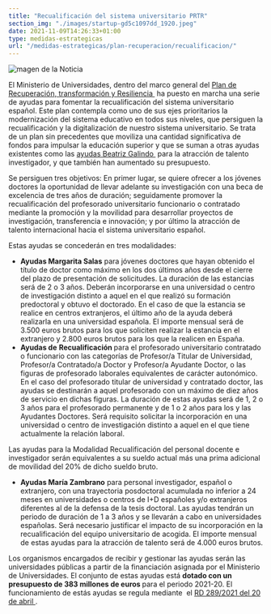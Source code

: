 ```yaml
---
title: "Recualificación del sistema universitario PRTR"
section_img: "./images/startup-gd5c1097dd_1920.jpeg"
date: 2021-11-09T14:26:33+01:00
type: medidas-estrategicas
url: "/medidas-estrategicas/plan-recuperacion/recualificacion/"
---
```

<img title="magen de la Noticia" alt="magen de la Noticia" src="{{<siteurl>}}images/PRTR_logo_color_250X250.jpg" class="img-fluid img-card">
<p>El Ministerio de Universidades, dentro del marco general del<span>&nbsp;</span><a href="https://www.lamoncloa.gob.es/temas/fondos-recuperacion/Documents/30042021-Plan_Recuperacion_%20Transformacion_%20Resiliencia.pdf">Plan de Recuperación, transformación y Resiliencia <i class="fas fa-external-link-alt"></i></a><span>&nbsp;</span>ha puesto en marcha una serie de ayudas para fomentar la recualificación del sistema universitario español. Este plan contempla como uno de sus ejes prioritarios la modernización del sistema educativo en todos sus niveles, que persiguen la recualificación y la digitalización de nuestro sistema universitario. Se trata de un plan sin precedentes que moviliza una cantidad significativa de fondos para impulsar la educación superior y que se suman a otras ayudas existentes como las<span>&nbsp;</span><a href="https://www.educacionyfp.gob.es/servicios-al-ciudadano/catalogo/centros-docentes/becas-ayudas-subvenciones/universitarios/beatriz-galindo.html">ayudas Beatriz Galindo <i class="fas fa-external-link-alt"></i></a><span>&nbsp;</span>para la atracción de talento investigador, y que también han aumentado su presupuesto.</p>
<p>Se persiguen tres objetivos: En primer lugar, se quiere ofrecer a los jóvenes doctores la oportunidad de llevar adelante su investigación con una beca de excelencia de tres años de duración; seguidamente promover la recualificación del profesorado universitario funcionario o contratado mediante la promoción y la movilidad para desarrollar proyectos de investigación, transferencia e innovación; y por último la atracción de talento internacional hacia el sistema universitario español.</p>
<p>Estas ayudas se concederán en tres modalidades:</p>
<ul>
<li><strong>Ayudas Margarita Salas</strong><span>&nbsp;</span>para jóvenes doctores que hayan obtenido el título de doctor como máximo en los dos últimos años desde el cierre del plazo de presentación de solicitudes. La duración de las estancias será de 2 o 3 años. Deberán incorporarse en una universidad o centro de investigación distinto a aquel en el que realizó su formación predoctoral y obtuvo el doctorado. En el caso de que la estancia se realice en centros extranjeros, el último año de la ayuda deberá realizarla en una universidad española. El importe mensual será de 3.500 euros brutos para los que soliciten realizar la estancia en el extranjero y 2.800 euros brutos para los que la realicen en España.</li>
<li><strong>Ayudas de</strong><span>&nbsp;</span><strong>Recualificación<span>&nbsp;</span></strong>para el profesorado universitario contratado o funcionario con las categorías de Profesor/a Titular de Universidad, Profesor/a Contratado/a Doctor y Profesor/a Ayudante Doctor, o las figuras de profesorado laborales equivalentes de carácter autonómico. En el caso del profesorado titular de universidad y contratado doctor, las ayudas se destinarán a aquel profesorado con un máximo de diez años de servicio en dichas figuras. La duración de estas ayudas será de 1, 2 o 3 años para el profesorado permanente y de 1 o 2 años para los y las Ayudantes Doctores. Será requisito solicitar la incorporación en una universidad o centro de investigación distinto a aquel en el que tiene actualmente la relación laboral.</li>
</ul>
<p>Las ayudas para la Modalidad Recualificación del personal docente e investigador serán equivalentes a su sueldo actual más una prima adicional de movilidad del 20% de dicho sueldo bruto.</p>
<ul>
<li><strong>Ayudas María Zambrano</strong><span>&nbsp;</span>para personal investigador, español o extranjero, con una trayectoria posdoctoral acumulada no inferior a 24 meses en universidades o centros de I+D españoles y/o extranjeros diferentes al de la defensa de la tesis doctoral. Las ayudas tendrán un periodo de duración de 1 a 3 años y se llevarán a cabo en universidades españolas. Será necesario justificar el impacto de su incorporación en la recualificación del equipo universitario de acogida. El importe mensual de estas ayudas para la atracción de talento será de 4.000 euros brutos.</li>
</ul>
<p>Los organismos encargados de recibir y gestionar las ayudas serán las universidades públicas a partir de la financiación asignada por el Ministerio de Universidades. El conjunto de estas ayudas está<span>&nbsp;</span><strong>dotado con un presupuesto de 383 millones de euros<span>&nbsp;</span></strong>para el periodo 2021-20. El funcionamiento de estás ayudas se regula mediante&nbsp; el<span>&nbsp;</span><a href="https://www.boe.es/buscar/doc.php?id=BOE-A-2021-6391">RD 289/2021 del 20 de abril <i class="fas fa-external-link-alt"></i></a>.</p>